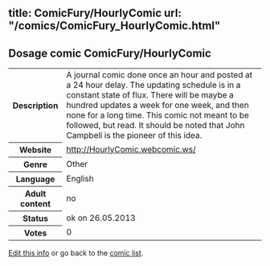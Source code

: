 title: ComicFury/HourlyComic
url: "/comics/ComicFury_HourlyComic.html"
---
Dosage comic ComicFury/HourlyComic
-----------------------------------------

<p id="msg"></p>
<script type="text/javascript">
if (window.location.search === '?edit_info_mail=sent_ok') {
  var elem = document.getElementById("msg");
  elem.innerHTML = 'Edited information sucessfully sent for review, which is usually done daily. Thanks!';
  elem.className = 'ok';
}
</script>
<table class="comicinfo">
<tr>
<th>Description</th><td>A journal comic done once an hour and posted at a 24 hour delay. The updating schedule is in a constant state of flux. There will be maybe a hundred updates a week for one week, and then none for a long time. This comic not meant to be followed, but read. It should be noted that John Campbell is the pioneer of this idea.</td>
</tr>
<tr>
<th>Website</th><td><a href="http://HourlyComic.webcomic.ws/">http://HourlyComic.webcomic.ws/</a></td>
</tr>
<tr>
<th>Genre</th><td>Other</td>
</tr>
<tr>
<th>Language</th><td>English</td>
</tr>
<tr>
<th>Adult content</th><td>no</td>
</tr>
<tr>
<th>Status</th><td>ok on 26.05.2013</td>
</tr>
<tr>
<th>Votes</th><td>0</td>
</tr>
</table>

[Edit this info](ComicFury_HourlyComic_edit.html) or go back to the [comic list](../comic-index.html).
